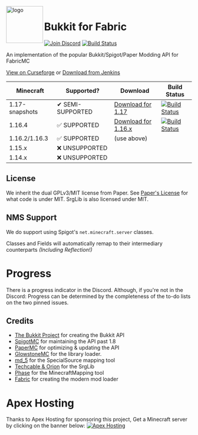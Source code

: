 
<img align="left" alt="logo" width="100" src="https://i.imgur.com/wazC5XA.png">

# Bukkit for Fabric
[![Join Discord](https://img.shields.io/badge/Discord-Join-7289DA?logo=discord&style=flat-square)](https://discord.gg/Qp4a2Nj) [![Build Status](https://img.shields.io/jenkins/build?jobUrl=https://ci.codemc.io/job/IsaiahPatton/job/Bukkit4Fabric/&style=flat-square)](https://cardboardpowered.org/download)

An implementation of the popular Bukkit/Spigot/Paper Modding API for FabricMC

[View on Curseforge](https://curseforge.com/minecraft/mc-mods/bukkit) or [Download from Jenkins](http://cardboardpowered.org/download/)

| Minecraft      | Supported?                | Download      | Build Status |
|----------------|---------------------------|---------------|----------------------|
| 1.17-snapshots | &#x2714; SEMI-SUPPORTED   | [Download for 1.17](https://ci.codemc.io/job/IsaiahPatton/job/Bukkit4Fabric-1.17/) | [![Build Status](https://img.shields.io/jenkins/build?jobUrl=https://ci.codemc.io/job/IsaiahPatton/job/Bukkit4Fabric-1.17/&style=flat-square)](https://ci.codemc.io/job/IsaiahPatton/job/Bukkit4Fabric-1.17/) |
| 1.16.4         | &#x2705; SUPPORTED        | [Download for 1.16.x](http://bukkitfabric.javazilla.com/) | [![Build Status](https://img.shields.io/jenkins/build?jobUrl=https://ci.codemc.io/job/IsaiahPatton/job/Bukkit4Fabric/&style=flat-square)](https://cardboardpowered.org/download) |
| 1.16.2/1.16.3  | &#x2705; SUPPORTED        | (use above)            | |
| 1.15.x         | &#x274C; UNSUPPORTED      |                        | |
| 1.14.x         | &#x274C; UNSUPPORTED      |                        | |


## License
We inherit the dual GPLv3/MIT license from Paper.
See [Paper's License](https://github.com/PaperMC/Paper/blob/master/LICENSE.md) for what code is under MIT.
SrgLib is also licensed under MIT.

## NMS Support
We do support using Spigot's ``net.minecraft.server`` classes. 

Classes and Fields will automatically remap to their intermediary counterparts *(Including Reflection!)*

# Progress
There is a progress indicator in the Discord.
Although, if you're not in the Discord:
Progress can be determined by the completeness of the to-do lists on the two pinned issues.


## Credits
* [The Bukkit Project](https://bukkit.org/) for creating the Bukkit API
* [SpigotMC](https://spigotmc.org/) for maintaining the API past 1.8
* [PaperMC](https://papermc.io/) for optimizing &amp; updating the API
* [GlowstoneMC](https://glowstonemc.net) for the library loader.
* [md_5](https://github.com/md_5/SpecialSource/) for the SpecialSource mapping tool
* [Techcable & Orion](https://github.com/OrionMinecraft/SrgLib) for the SrgLib
* [Phase](https://github.com/phase/MinecraftMapping/) for the MinecraftMapping tool
* [Fabric](https://fabricmc.net/) for creating the modern mod loader

# Apex Hosting 
Thanks to Apex Hosting for sponsoring this project, Get a Minecraft server by clicking on the banner below:
[![Apex Hosting](https://cdn.apexminecrafthosting.com/img/theme/apex-hosting-mobile.png)](https://billing.apexminecrafthosting.com/aff.php?aff=3548)
